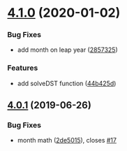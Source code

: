 # [4.1.0](https://github.com/jquense/date-math/compare/v4.0.1...v4.1.0) (2020-01-02)


### Bug Fixes

* add month on leap year ([2857325](https://github.com/jquense/date-math/commit/28573254a1600624a3df1215fc5fb7dc3e42eda0))


### Features

* add solveDST function ([44b425d](https://github.com/jquense/date-math/commit/44b425dbbd41777939338623b86533bae23b9082))





## [4.0.1](https://github.com/jquense/date-math/compare/v4.0.0...v4.0.1) (2019-06-26)


### Bug Fixes

* month math ([2de5015](https://github.com/jquense/date-math/commit/2de5015)), closes [#17](https://github.com/jquense/date-math/issues/17)





